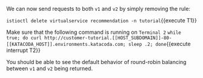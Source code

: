 We can now send requests to both `v1` and `v2` by simply removing the rule:

`istioctl delete virtualservice recommendation -n tutorial`{{execute T1}}

Make sure that the following command is running on `Terminal 2` `while true; do curl http://customer-tutorial.[[HOST_SUBDOMAIN]]-80-[[KATACODA_HOST]].environments.katacoda.com; sleep .2; done`{{execute interrupt T2}}

You should be able to see the default behavior of round-robin balancing between `v1` and `v2` being returned.
